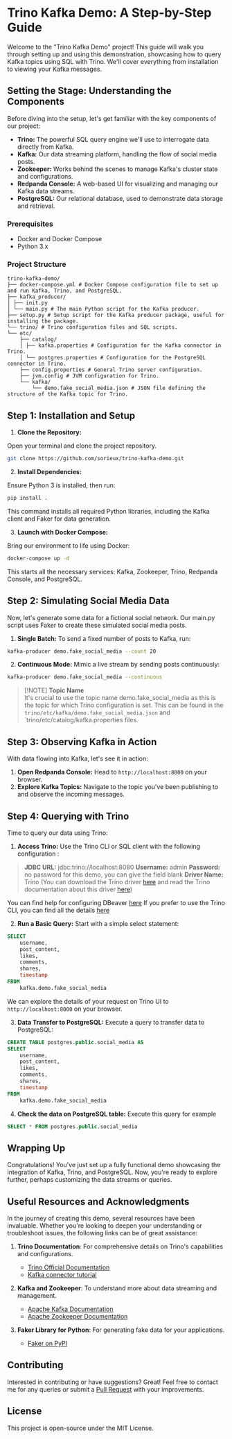 # Trino Kafka Demo: A Step-by-Step Guide

Welcome to the "Trino Kafka Demo" project! 
This guide will walk you through setting up and using this demonstration, showcasing how to query Kafka topics using SQL with Trino. 
We'll cover everything from installation to viewing your Kafka messages.


## Setting the Stage: Understanding the Components

Before diving into the setup, let's get familiar with the key components of our project:

* **Trino:** The powerful SQL query engine we'll use to interrogate data directly from Kafka.
* **Kafka:** Our data streaming platform, handling the flow of social media posts.
* **Zookeeper:** Works behind the scenes to manage Kafka's cluster state and configurations.
* **Redpanda Console:** A web-based UI for visualizing and managing our Kafka data streams.
* **PostgreSQL:** Our relational database, used to demonstrate data storage and retrieval.

### Prerequisites

- Docker and Docker Compose
- Python 3.x

### Project Structure

```
trino-kafka-demo/
├── docker-compose.yml # Docker Compose configuration file to set up and run Kafka, Trino, and PostgreSQL.
├── kafka_producer/
│ ├── init.py
│ └── main.py # The main Python script for the Kafka producer.
├── setup.py # Setup script for the Kafka producer package, useful for installing the package.
└── trino/ # Trino configuration files and SQL scripts.
└── etc/
    ├── catalog/
    │ ├── kafka.properties # Configuration for the Kafka connector in Trino.
    │ └── postgres.properties # Configuration for the PostgreSQL connector in Trino.
    ├── config.properties # General Trino server configuration.
    ├── jvm.config # JVM configuration for Trino.
    └── kafka/
        └── demo.fake_social_media.json # JSON file defining the structure of the Kafka topic for Trino.
```

## Step 1: Installation and Setup

1. **Clone the Repository:**

Open your terminal and clone the project repository.

```bash
git clone https://github.com/sorieux/trino-kafka-demo.git
```

2. **Install Dependencies:**

Ensure Python 3 is installed, then run:

```bash
pip install .
```

This command installs all required Python libraries, including the Kafka client and Faker for data generation.

3. **Launch with Docker Compose:**

Bring our environment to life using Docker:

```bash
docker-compose up -d
```

This starts all the necessary services: Kafka, Zookeeper, Trino, Redpanda Console, and PostgreSQL.


## Step 2: Simulating Social Media Data

Now, let's generate some data for a fictional social network. Our main.py script uses Faker to create these simulated social media posts.

1. **Single Batch:** To send a fixed number of posts to Kafka, run:

```bash
kafka-producer demo.fake_social_media --count 20 
```

2. **Continuous Mode:** Mimic a live stream by sending posts continuously:

```bash
kafka-producer demo.fake_social_media --continuous
```

> [!NOTE]  **Topic Name**  
> It's crucial to use the topic name demo.fake_social_media as this is the topic for which Trino configuration is set. 
> This can be found in the `trino/etc/kafka/demo.fake_social_media.json` and `trino/etc/catalog/kafka.properties files.


## Step 3: Observing Kafka in Action

With data flowing into Kafka, let's see it in action:

1. **Open Redpanda Console:** Head to `http://localhost:8000` on your browser.
2. **Explore Kafka Topics:** Navigate to the topic you've been publishing to and observe the incoming messages.


## Step 4: Querying with Trino

Time to query our data using Trino:

1. **Access Trino:** Use the Trino CLI or SQL client with the following configuration : 

> **JDBC URL:** jdbc:trino://localhost:8080
> **Username:** admin
> **Password:** no password for this demo, you can give the field blank
> **Driver Name:** Trino (You can download the Trino driver [here](https://repo1.maven.org/maven2/io/trino/trino-jdbc/433/trino-jdbc-433.jar) and read the Trino documentation about this driver [here](https://trino.io/docs/current/client/jdbc.html))

You can find help for configuring DBeaver [here](https://docs.starburst.io/clients/dbeaver.html)
If you prefer to use the Trino CLI, you can find all the details [here](https://trino.io/docs/current/client/cli.html)

2. **Run a Basic Query:** Start with a simple select statement:

```SQL
SELECT
	username,
	post_content,
	likes,
	comments,
	shares,
	timestamp
FROM
	kafka.demo.fake_social_media

```

We can explore the details of your request on Trino UI to `http://localhost:8000` on your browser. 

3. **Data Transfer to PostgreSQL:** Execute a query to transfer data to PostgreSQL:

```SQL
CREATE TABLE postgres.public.social_media AS
SELECT
	username,
	post_content,
	likes,
	comments,
	shares,
	timestamp
FROM
	kafka.demo.fake_social_media
```

4. **Check the data on PostgreSQL table:** Execute this query for example

```SQL
SELECT * FROM postgres.public.social_media
```

## Wrapping Up

Congratulations! 
You've just set up a fully functional demo showcasing the integration of Kafka, Trino, and PostgreSQL. 
Now, you're ready to explore further, perhaps customizing the data streams or queries.

## Useful Resources and Acknowledgments

In the journey of creating this demo, several resources have been invaluable. 
Whether you're looking to deepen your understanding or troubleshoot issues, the following links can be of great assistance:

1. **Trino Documentation**: For comprehensive details on Trino's capabilities and configurations.
   - [Trino Official Documentation](https://trino.io/docs/current/index.html)
   - [Kafka connector tutorial](https://trino.io/docs/current/connector/kafka-tutorial.html)

2. **Kafka and Zookeeper**: To understand more about data streaming and management.
   - [Apache Kafka Documentation](https://kafka.apache.org/documentation/)
   - [Apache Zookeeper Documentation](https://zookeeper.apache.org/doc/current/)

3. **Faker Library for Python**: For generating fake data for your applications.
   - [Faker on PyPI](https://pypi.org/project/Faker/)


## Contributing

Interested in contributing or have suggestions? 
Great! Feel free to contact me for any queries or submit a [Pull Request](https://github.com/sorieux/trino-kafka-demo/pulls) with your improvements. 


## License

This project is open-source under the MIT License.